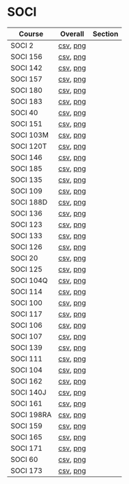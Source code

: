 # SOCI

| Course | Overall | Section |
| ------ | ------- | ------- |
| SOCI 2 | [csv](https://github.com/UCSD-Historical-Enrollment-Data/2024Spring/blob/main/overall/SOCI%202.csv), [png](https://raw.githubusercontent.com/UCSD-Historical-Enrollment-Data/2024Spring/main/plot_overall/SOCI%202.png) |  |
| SOCI 156 | [csv](https://github.com/UCSD-Historical-Enrollment-Data/2024Spring/blob/main/overall/SOCI%20156.csv), [png](https://raw.githubusercontent.com/UCSD-Historical-Enrollment-Data/2024Spring/main/plot_overall/SOCI%20156.png) |  |
| SOCI 142 | [csv](https://github.com/UCSD-Historical-Enrollment-Data/2024Spring/blob/main/overall/SOCI%20142.csv), [png](https://raw.githubusercontent.com/UCSD-Historical-Enrollment-Data/2024Spring/main/plot_overall/SOCI%20142.png) |  |
| SOCI 157 | [csv](https://github.com/UCSD-Historical-Enrollment-Data/2024Spring/blob/main/overall/SOCI%20157.csv), [png](https://raw.githubusercontent.com/UCSD-Historical-Enrollment-Data/2024Spring/main/plot_overall/SOCI%20157.png) |  |
| SOCI 180 | [csv](https://github.com/UCSD-Historical-Enrollment-Data/2024Spring/blob/main/overall/SOCI%20180.csv), [png](https://raw.githubusercontent.com/UCSD-Historical-Enrollment-Data/2024Spring/main/plot_overall/SOCI%20180.png) |  |
| SOCI 183 | [csv](https://github.com/UCSD-Historical-Enrollment-Data/2024Spring/blob/main/overall/SOCI%20183.csv), [png](https://raw.githubusercontent.com/UCSD-Historical-Enrollment-Data/2024Spring/main/plot_overall/SOCI%20183.png) |  |
| SOCI 40 | [csv](https://github.com/UCSD-Historical-Enrollment-Data/2024Spring/blob/main/overall/SOCI%2040.csv), [png](https://raw.githubusercontent.com/UCSD-Historical-Enrollment-Data/2024Spring/main/plot_overall/SOCI%2040.png) |  |
| SOCI 151 | [csv](https://github.com/UCSD-Historical-Enrollment-Data/2024Spring/blob/main/overall/SOCI%20151.csv), [png](https://raw.githubusercontent.com/UCSD-Historical-Enrollment-Data/2024Spring/main/plot_overall/SOCI%20151.png) |  |
| SOCI 103M | [csv](https://github.com/UCSD-Historical-Enrollment-Data/2024Spring/blob/main/overall/SOCI%20103M.csv), [png](https://raw.githubusercontent.com/UCSD-Historical-Enrollment-Data/2024Spring/main/plot_overall/SOCI%20103M.png) |  |
| SOCI 120T | [csv](https://github.com/UCSD-Historical-Enrollment-Data/2024Spring/blob/main/overall/SOCI%20120T.csv), [png](https://raw.githubusercontent.com/UCSD-Historical-Enrollment-Data/2024Spring/main/plot_overall/SOCI%20120T.png) |  |
| SOCI 146 | [csv](https://github.com/UCSD-Historical-Enrollment-Data/2024Spring/blob/main/overall/SOCI%20146.csv), [png](https://raw.githubusercontent.com/UCSD-Historical-Enrollment-Data/2024Spring/main/plot_overall/SOCI%20146.png) |  |
| SOCI 185 | [csv](https://github.com/UCSD-Historical-Enrollment-Data/2024Spring/blob/main/overall/SOCI%20185.csv), [png](https://raw.githubusercontent.com/UCSD-Historical-Enrollment-Data/2024Spring/main/plot_overall/SOCI%20185.png) |  |
| SOCI 135 | [csv](https://github.com/UCSD-Historical-Enrollment-Data/2024Spring/blob/main/overall/SOCI%20135.csv), [png](https://raw.githubusercontent.com/UCSD-Historical-Enrollment-Data/2024Spring/main/plot_overall/SOCI%20135.png) |  |
| SOCI 109 | [csv](https://github.com/UCSD-Historical-Enrollment-Data/2024Spring/blob/main/overall/SOCI%20109.csv), [png](https://raw.githubusercontent.com/UCSD-Historical-Enrollment-Data/2024Spring/main/plot_overall/SOCI%20109.png) |  |
| SOCI 188D | [csv](https://github.com/UCSD-Historical-Enrollment-Data/2024Spring/blob/main/overall/SOCI%20188D.csv), [png](https://raw.githubusercontent.com/UCSD-Historical-Enrollment-Data/2024Spring/main/plot_overall/SOCI%20188D.png) |  |
| SOCI 136 | [csv](https://github.com/UCSD-Historical-Enrollment-Data/2024Spring/blob/main/overall/SOCI%20136.csv), [png](https://raw.githubusercontent.com/UCSD-Historical-Enrollment-Data/2024Spring/main/plot_overall/SOCI%20136.png) |  |
| SOCI 123 | [csv](https://github.com/UCSD-Historical-Enrollment-Data/2024Spring/blob/main/overall/SOCI%20123.csv), [png](https://raw.githubusercontent.com/UCSD-Historical-Enrollment-Data/2024Spring/main/plot_overall/SOCI%20123.png) |  |
| SOCI 133 | [csv](https://github.com/UCSD-Historical-Enrollment-Data/2024Spring/blob/main/overall/SOCI%20133.csv), [png](https://raw.githubusercontent.com/UCSD-Historical-Enrollment-Data/2024Spring/main/plot_overall/SOCI%20133.png) |  |
| SOCI 126 | [csv](https://github.com/UCSD-Historical-Enrollment-Data/2024Spring/blob/main/overall/SOCI%20126.csv), [png](https://raw.githubusercontent.com/UCSD-Historical-Enrollment-Data/2024Spring/main/plot_overall/SOCI%20126.png) |  |
| SOCI 20 | [csv](https://github.com/UCSD-Historical-Enrollment-Data/2024Spring/blob/main/overall/SOCI%2020.csv), [png](https://raw.githubusercontent.com/UCSD-Historical-Enrollment-Data/2024Spring/main/plot_overall/SOCI%2020.png) |  |
| SOCI 125 | [csv](https://github.com/UCSD-Historical-Enrollment-Data/2024Spring/blob/main/overall/SOCI%20125.csv), [png](https://raw.githubusercontent.com/UCSD-Historical-Enrollment-Data/2024Spring/main/plot_overall/SOCI%20125.png) |  |
| SOCI 104Q | [csv](https://github.com/UCSD-Historical-Enrollment-Data/2024Spring/blob/main/overall/SOCI%20104Q.csv), [png](https://raw.githubusercontent.com/UCSD-Historical-Enrollment-Data/2024Spring/main/plot_overall/SOCI%20104Q.png) |  |
| SOCI 114 | [csv](https://github.com/UCSD-Historical-Enrollment-Data/2024Spring/blob/main/overall/SOCI%20114.csv), [png](https://raw.githubusercontent.com/UCSD-Historical-Enrollment-Data/2024Spring/main/plot_overall/SOCI%20114.png) |  |
| SOCI 100 | [csv](https://github.com/UCSD-Historical-Enrollment-Data/2024Spring/blob/main/overall/SOCI%20100.csv), [png](https://raw.githubusercontent.com/UCSD-Historical-Enrollment-Data/2024Spring/main/plot_overall/SOCI%20100.png) |  |
| SOCI 117 | [csv](https://github.com/UCSD-Historical-Enrollment-Data/2024Spring/blob/main/overall/SOCI%20117.csv), [png](https://raw.githubusercontent.com/UCSD-Historical-Enrollment-Data/2024Spring/main/plot_overall/SOCI%20117.png) |  |
| SOCI 106 | [csv](https://github.com/UCSD-Historical-Enrollment-Data/2024Spring/blob/main/overall/SOCI%20106.csv), [png](https://raw.githubusercontent.com/UCSD-Historical-Enrollment-Data/2024Spring/main/plot_overall/SOCI%20106.png) |  |
| SOCI 107 | [csv](https://github.com/UCSD-Historical-Enrollment-Data/2024Spring/blob/main/overall/SOCI%20107.csv), [png](https://raw.githubusercontent.com/UCSD-Historical-Enrollment-Data/2024Spring/main/plot_overall/SOCI%20107.png) |  |
| SOCI 139 | [csv](https://github.com/UCSD-Historical-Enrollment-Data/2024Spring/blob/main/overall/SOCI%20139.csv), [png](https://raw.githubusercontent.com/UCSD-Historical-Enrollment-Data/2024Spring/main/plot_overall/SOCI%20139.png) |  |
| SOCI 111 | [csv](https://github.com/UCSD-Historical-Enrollment-Data/2024Spring/blob/main/overall/SOCI%20111.csv), [png](https://raw.githubusercontent.com/UCSD-Historical-Enrollment-Data/2024Spring/main/plot_overall/SOCI%20111.png) |  |
| SOCI 104 | [csv](https://github.com/UCSD-Historical-Enrollment-Data/2024Spring/blob/main/overall/SOCI%20104.csv), [png](https://raw.githubusercontent.com/UCSD-Historical-Enrollment-Data/2024Spring/main/plot_overall/SOCI%20104.png) |  |
| SOCI 162 | [csv](https://github.com/UCSD-Historical-Enrollment-Data/2024Spring/blob/main/overall/SOCI%20162.csv), [png](https://raw.githubusercontent.com/UCSD-Historical-Enrollment-Data/2024Spring/main/plot_overall/SOCI%20162.png) |  |
| SOCI 140J | [csv](https://github.com/UCSD-Historical-Enrollment-Data/2024Spring/blob/main/overall/SOCI%20140J.csv), [png](https://raw.githubusercontent.com/UCSD-Historical-Enrollment-Data/2024Spring/main/plot_overall/SOCI%20140J.png) |  |
| SOCI 161 | [csv](https://github.com/UCSD-Historical-Enrollment-Data/2024Spring/blob/main/overall/SOCI%20161.csv), [png](https://raw.githubusercontent.com/UCSD-Historical-Enrollment-Data/2024Spring/main/plot_overall/SOCI%20161.png) |  |
| SOCI 198RA | [csv](https://github.com/UCSD-Historical-Enrollment-Data/2024Spring/blob/main/overall/SOCI%20198RA.csv), [png](https://raw.githubusercontent.com/UCSD-Historical-Enrollment-Data/2024Spring/main/plot_overall/SOCI%20198RA.png) |  |
| SOCI 159 | [csv](https://github.com/UCSD-Historical-Enrollment-Data/2024Spring/blob/main/overall/SOCI%20159.csv), [png](https://raw.githubusercontent.com/UCSD-Historical-Enrollment-Data/2024Spring/main/plot_overall/SOCI%20159.png) |  |
| SOCI 165 | [csv](https://github.com/UCSD-Historical-Enrollment-Data/2024Spring/blob/main/overall/SOCI%20165.csv), [png](https://raw.githubusercontent.com/UCSD-Historical-Enrollment-Data/2024Spring/main/plot_overall/SOCI%20165.png) |  |
| SOCI 171 | [csv](https://github.com/UCSD-Historical-Enrollment-Data/2024Spring/blob/main/overall/SOCI%20171.csv), [png](https://raw.githubusercontent.com/UCSD-Historical-Enrollment-Data/2024Spring/main/plot_overall/SOCI%20171.png) |  |
| SOCI 60 | [csv](https://github.com/UCSD-Historical-Enrollment-Data/2024Spring/blob/main/overall/SOCI%2060.csv), [png](https://raw.githubusercontent.com/UCSD-Historical-Enrollment-Data/2024Spring/main/plot_overall/SOCI%2060.png) |  |
| SOCI 173 | [csv](https://github.com/UCSD-Historical-Enrollment-Data/2024Spring/blob/main/overall/SOCI%20173.csv), [png](https://raw.githubusercontent.com/UCSD-Historical-Enrollment-Data/2024Spring/main/plot_overall/SOCI%20173.png) |  |
